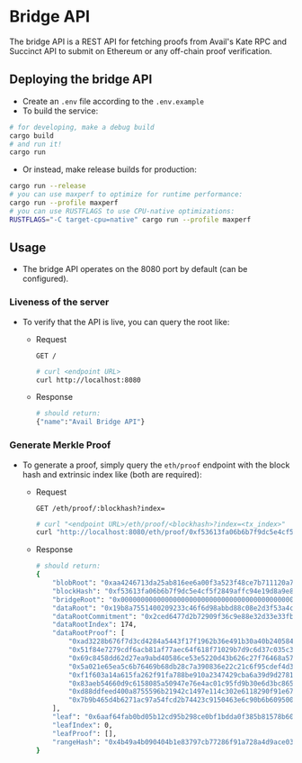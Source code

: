 # Bridge API

The bridge API is a REST API for fetching proofs from Avail's Kate RPC and Succinct API to submit on Ethereum or
any off-chain proof verification.

## Deploying the bridge API

* Create an `.env` file according to the `.env.example`
* To build the service:

```bash
# for developing, make a debug build
cargo build
# and run it!
cargo run
```

* Or instead, make release builds for production:

```bash
cargo run --release
# you can use maxperf to optimize for runtime performance:
cargo run --profile maxperf
# you can use RUSTFLAGS to use CPU-native optimizations:
RUSTFLAGS="-C target-cpu=native" cargo run --profile maxperf
```

## Usage

* The bridge API operates on the 8080 port by default (can be configured).

### Liveness of the server

* To verify that the API is live, you can query the root like:

  * Request

    `GET /`

    ```bash
    # curl <endpoint URL>
    curl http://localhost:8080
    ```

  * Response

    ```bash
    # should return:
    {"name":"Avail Bridge API"}
    ```

### Generate Merkle Proof

* To generate a proof, simply query the `eth/proof` endpoint with the block hash and extrinsic index like (both are
required):

  * Request

    `GET /eth/proof/:blockhash?index=`

    ```bash
    # curl "<endpoint URL>/eth/proof/<blockhash>?index=<tx_index>"
    curl "http://localhost:8080/eth/proof/0xf53613fa06b6b7f9dc5e4cf5f2849affc94e19d8a9e8999207ece01175c988ed?index=1"
    ```

  * Response

    ```bash
    # should return:
    {
        "blobRoot": "0xaa4246713da25ab816ee6a00f3a523f48ce7b711120a7c3cf00e8851b9c99df2",
        "blockHash": "0xf53613fa06b6b7f9dc5e4cf5f2849affc94e19d8a9e8999207ece01175c988ed",
        "bridgeRoot": "0x0000000000000000000000000000000000000000000000000000000000000000",
        "dataRoot": "0x19b8a7551400209233c46f6d98abbd88c08e2d3f53a4cb9dfd5c6f3746ff53e5",
        "dataRootCommitment": "0x2ced6477d2b72909f36c9e88e32d33e33fb14526c0e3ed8c3a30a195f637e739",
        "dataRootIndex": 174,
        "dataRootProof": [
            "0xad3228b676f7d3cd4284a5443f17f1962b36e491b30a40b2405849e597ba5fb5",
            "0x51f84e7279cdf6acb81af77aec64f618f71029b7d9c6d37c035c37134e517af2",
            "0x69c8458dd62d27ea9abd40586ce53e5220d43b626c27f76468a57e94347f0d6b",
            "0x5a021e65ea5c6b76469b68db28c7a390836e22c21c6f95cdef4d3408eb6b8050",
            "0xf1f603a14a615fa262f91fa788be910a2347429cba6a39d9d2781190a92cd3bb",
            "0x83aeb54660d9c6158085a50947e76e4ac01c95fd9b30e6d3bc865810ba6e73c4",
            "0xd88ddfeed400a8755596b21942c1497e114c302e6118290f91e6772976041fa1",
            "0x7b9b465d4b6271ac97a54fcd2b74423c9150463e6c90b6b609500d696b9ae394"
        ],
        "leaf": "0x6aaf64fab0bd05b12cd95b298ce0bf1bdda0f385b81578b60f8242cdb5d1983e",
        "leafIndex": 0,
        "leafProof": [],
        "rangeHash": "0x4b49a4b090404b1e83797cb77286f91a728a4d9ace03f2855025ccf7523ed720"
    }
    ```
